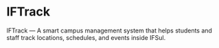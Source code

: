 # IFTrack
IFTrack — A smart campus management system that helps students and staff track locations, schedules, and events inside IFSul.
